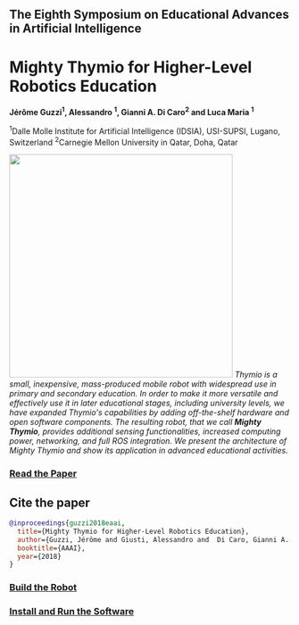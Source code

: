 ## The Eighth Symposium on Educational Advances in Artificial Intelligence

# Mighty Thymio for Higher-Level Robotics Education


<b>Jérôme Guzzi<sup>1</sup>, Alessandro <sup>1</sup>, Gianni A. Di Caro<sup>2</sup> and Luca Maria <sup>1</sup></b>


<sup>1</sup>Dalle Molle Institute for Artificial Intelligence (IDSIA), USI-SUPSI, Lugano, Switzerland
<sup>2</sup>Carnegie Mellon University in Qatar, Doha, Qatar


<img src="https://raw.githubusercontent.com/jeguzzi/mighty-thymio/master/mighty_thymio.png" width="400"/>


<i>
Thymio is a small, inexpensive, mass-produced mobile robot with widespread use in primary and secondary education. In order to make it more versatile and effectively use it in later educational stages, including university levels, we
have expanded Thymio's capabilities by adding off-the-shelf hardware and open software components. The resulting robot, that we call <b>Mighty Thymio</b>, provides additional sensing functionalities, increased computing power, networking, and full ROS integration. We present the architecture of Mighty Thymio and show its application in advanced educational activities.
</i>

### [Read the Paper](https://github.com/jeguzzi/mighty-thymio/blob/master/MightyThymioEAAI-18.pdf)


## Cite the paper

```bibtex
@inproceedings{guzzi2018eaai,
  title={Mighty Thymio for Higher-Level Robotics Education},
  author={Guzzi, Jérôme and Giusti, Alessandro and  Di Caro, Gianni A. and Gambardella, Luca M.},
  booktitle={AAAI},
  year={2018}
}
```


### [Build the Robot](https://github.com/jeguzzi/mighty-thymio/blob/master/Build.md)

### [Install and Run the Software](https://github.com/jeguzzi/mighty-thymio/blob/master/Installation.md)
